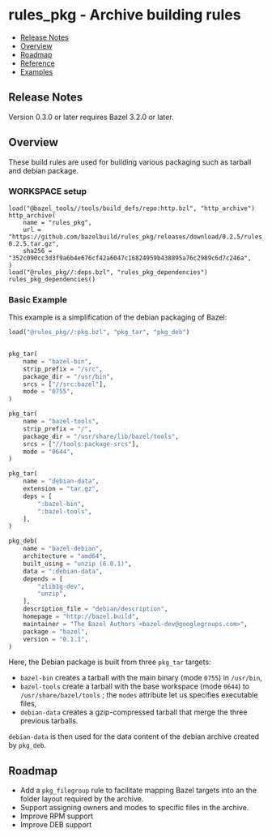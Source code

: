 # rules_pkg - Archive building rules

-   [Release Notes](#notes)
-   [Overview](#overview)
-   [Roadmap](#roadmap)
-   [Reference](docs/reference.md)
-   [Examples](examples/readme.md)

<a name="notes"></a>
## Release Notes

Version 0.3.0 or later requires Bazel 3.2.0 or later.

<a name="overview"></a>
## Overview

These build rules are used for building various packaging such as tarball
and debian package.

<a name="workspace-setup"></a>
### WORKSPACE setup

```
load("@bazel_tools//tools/build_defs/repo:http.bzl", "http_archive")
http_archive(
    name = "rules_pkg",
    url = "https://github.com/bazelbuild/rules_pkg/releases/download/0.2.5/rules_pkg-0.2.5.tar.gz",
    sha256 = "352c090cc3d3f9a6b4e676cf42a6047c16824959b438895a76c2989c6d7c246a",
)
load("@rules_pkg//:deps.bzl", "rules_pkg_dependencies")
rules_pkg_dependencies()
```

<a name="basic-example"></a>
### Basic Example

This example is a simplification of the debian packaging of Bazel:

```python
load("@rules_pkg//:pkg.bzl", "pkg_tar", "pkg_deb")


pkg_tar(
    name = "bazel-bin",
    strip_prefix = "/src",
    package_dir = "/usr/bin",
    srcs = ["//src:bazel"],
    mode = "0755",
)

pkg_tar(
    name = "bazel-tools",
    strip_prefix = "/",
    package_dir = "/usr/share/lib/bazel/tools",
    srcs = ["//tools:package-srcs"],
    mode = "0644",
)

pkg_tar(
    name = "debian-data",
    extension = "tar.gz",
    deps = [
        ":bazel-bin",
        ":bazel-tools",
    ],
)

pkg_deb(
    name = "bazel-debian",
    architecture = "amd64",
    built_using = "unzip (6.0.1)",
    data = ":debian-data",
    depends = [
        "zlib1g-dev",
        "unzip",
    ],
    description_file = "debian/description",
    homepage = "http://bazel.build",
    maintainer = "The Bazel Authors <bazel-dev@googlegroups.com>",
    package = "bazel",
    version = "0.1.1",
)
```

Here, the Debian package is built from three `pkg_tar` targets:

 - `bazel-bin` creates a tarball with the main binary (mode `0755`) in
   `/usr/bin`,
 - `bazel-tools` create a tarball with the base workspace (mode `0644`) to
   `/usr/share/bazel/tools` ; the `modes` attribute let us specifies executable
   files,
 - `debian-data` creates a gzip-compressed tarball that merge the three previous
   tarballs.

`debian-data` is then used for the data content of the debian archive created by
`pkg_deb`.

<a name="roadmap"></a>
## Roadmap

 - Add a `pkg_filegroup` rule to facilitate mapping Bazel targets into an the
   folder layout required by the archive.
 - Support assigning owners and modes to specific files in the archive.
 - Improve RPM support
 - Improve DEB support
